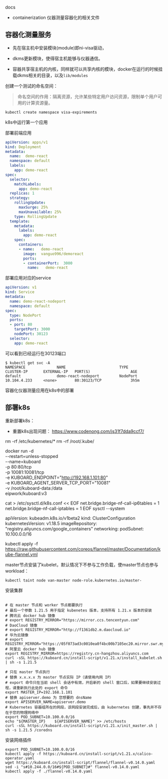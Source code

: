 
docs

- containerization 仪器测量容器化的相关文件


## 容器化测量服务

- 先在宿主机中安装模块(module)即ni-visa驱动，

- dkms更新模块，使得宿主机能够与仪器通信。

- 容器共享宿主机的内核，同样就可以共享内核的模块，docker在运行的时候挂载dkms相关的目录，以及`lib/modules`

创建一个测试的命名空间：

> 命名空间的作用：隔离资源，允许某些特定用户访问资源，限制单个用户可用的计算资源量。

```
kubectl create namespace visa-expirements
```

k8s中运行第一个应用

部署前端应用

```yaml
apiVersion: apps/v1
kind: Deployment
metadata:
  name:  demo-react
  namespace: default
  labels:
    app: demo-react
spec:
  selector:
    matchLabels:
      app: demo-react
  replicas: 1
  strategy:
    rollingUpdate:
      maxSurge: 25%
      maxUnavailable: 25%
    type: RollingUpdate
  template:
    metadata:
      labels:
        app: demo-react
    spec:
      containers:
      - name:   demo-react
        image:  vanguo996/demoreact
        ports:
        - containerPort:  3000
          name:   demo-react
```

部署应用对应的service

```yaml
apiVersion: v1
kind: Service
metadata:
  name: demo-react-nodeport
  namespace: default
spec:
  type: NodePort
  ports:
  - port: 80
    targetPort: 3000
    nodePort: 30123
  selector:
    app: demo-react
```


可以看到已经运行在30123端口
```
$ kubectl get svc -A 
NAMESPACE              NAME                        TYPE        CLUSTER-IP       EXTERNAL-IP   PORT(S)                  AGE
default                demo-react-nodeport         NodePort    10.104.4.233     <none>        80:30123/TCP             3h5m
```

容器化仪器测量应用在k8s中的部署



## 部署k8s

重新部署k8s：

- 重置k8s出现问题：
https://www.codenong.com/js31f7dda9ccf7/


rm -rf /etc/kubernetes/*
rm -rf /root/.kube/


docker run -d \
  --restart=unless-stopped \
  --name=kuboard \
  -p 80:80/tcp \
  -p 10081:10081/tcp \
  -e KUBOARD_ENDPOINT="http://192.168.1.101:80" \
  -e KUBOARD_AGENT_SERVER_TCP_PORT="10081" \
  -v /root/kuboard-data:/data \
  eipwork/kuboard:v3




cat > /etc/sysctl.d/k8s.conf << EOF
net.bridge.bridge-nf-call-ip6tables = 1
net.bridge.bridge-nf-call-iptables = 1
EOF
sysctl --system  


apiVersion: kubeadm.k8s.io/v1beta2
kind: ClusterConfiguration
kubernetesVersion: v1.18.5
imageRepository: "registry.aliyuncs.com/google_containers"
networking:
  podSubnet: 10.100.0.0/16

kubectl apply -f https://raw.githubusercontent.com/coreos/flannel/master/Documentation/kube-flannel.yml



master节点安装了kubelet，默认情况下不参与工作负载，使master节点也参与workload：

```
kubectl taint node van-master node-role.kubernetes.io/master-
```



安装集群


```

# 在 master 节点和 worker 节点都要执行
# 最后一个参数 1.21.5 用于指定 kubenetes 版本，支持所有 1.21.x 版本的安装
# 腾讯云 docker hub 镜像
# export REGISTRY_MIRROR="https://mirror.ccs.tencentyun.com"
# DaoCloud 镜像
# export REGISTRY_MIRROR="http://f1361db2.m.daocloud.io"
# 华为云镜像
# export REGISTRY_MIRROR="https://05f073ad3c0010ea0f4bc00b7105ec20.mirror.swr.myhuaweicloud.com"
# 阿里云 docker hub 镜像
export REGISTRY_MIRROR=https://registry.cn-hangzhou.aliyuncs.com
curl -sSL https://kuboard.cn/install-script/v1.21.x/install_kubelet.sh | sh -s 1.21.5

```


```
# 只在 master 节点执行
# 替换 x.x.x.x 为 master 节点实际 IP（请使用内网 IP）
# export 命令只在当前 shell 会话中有效，开启新的 shell 窗口后，如果要继续安装过程，请重新执行此处的 export 命令
export MASTER_IP=192.168.1.101
# 替换 apiserver.demo 为 您想要的 dnsName
export APISERVER_NAME=apiserver.demo
# Kubernetes 容器组所在的网段，该网段安装完成后，由 kubernetes 创建，事先并不存在于您的物理网络中
export POD_SUBNET=10.100.0.0/16
echo "${MASTER_IP}    ${APISERVER_NAME}" >> /etc/hosts
curl -sSL https://kuboard.cn/install-script/v1.21.x/init_master.sh | sh -s 1.21.5 /coredns

```

安装网络插件

```
export POD_SUBNET=10.100.0.0/16
kubectl apply -f https://kuboard.cn/install-script/v1.21.x/calico-operator.yaml
wget https://kuboard.cn/install-script/flannel/flannel-v0.14.0.yaml
sed -i "s#10.244.0.0/16#${POD_SUBNET}#" flannel-v0.14.0.yaml
kubectl apply -f ./flannel-v0.14.0.yaml
```